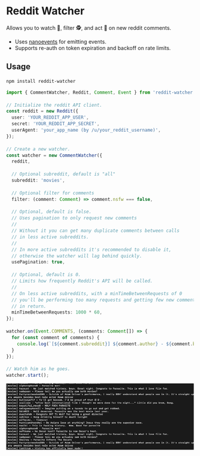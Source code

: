 # Reddit Watcher

Allows you to watch 👀, filter 🕵, and act 🚀 on new reddit comments.

- Uses [nanoevents](https://github.com/ai/nanoevents) for emitting events.
- Supports re-auth on token expiration and backoff on rate limits.

## Usage

```
npm install reddit-watcher
```

```typescript
import { CommentWatcher, Reddit, Comment, Event } from 'reddit-watcher';

// Initialize the reddit API client.
const reddit = new Reddit({
  user: 'YOUR_REDDIT_APP_USER',
  secret: 'YOUR_REDDIT_APP_SECRET',
  userAgent: 'your_app_name (by /u/your_reddit_username)',
});

// Create a new watcher.
const watcher = new CommentWatcher({
  reddit,

  // Optional subreddit, default is "all"
  subreddit: 'movies',

  // Optional filter for comments
  filter: (comment: Comment) => comment.nsfw === false,

  // Optional, default is false.
  // Uses pagination to only request new comments
  //
  // Without it you can get many duplicate comments between calls
  // in less active subreddits.
  //
  // In more active subreddits it's recommended to disable it,
  // otherwise the watcher will lag behind quickly.
  usePagination: true,

  // Optional, default is 0.
  // Limits how frequently Reddit's API will be called.
  //
  // On less active subreddits, with a minTimeBetweenRequests of 0
  // you'll be performing too many requests and getting few new comments
  // in return.
  minTimeBetweenRequests: 1000 * 60,
});

watcher.on(Event.COMMENTS, (comments: Comment[]) => {
  for (const comment of comments) {
    console.log(`[${comment.subreddit}] ${comment.author} - ${comment.body}`);
  }
});

// Watch him as he goes.
watcher.start();
```

![](demo.gif)
